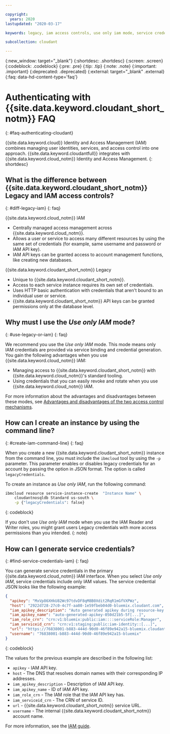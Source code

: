 ```yaml
---

copyright:
  years: 2020
lastupdated: "2020-03-17"

keywords: legacy, iam access controls, use only iam mode, service credentials

subcollection: cloudant

---
```


{:new_window: target="_blank"}
{:shortdesc: .shortdesc}
{:screen: .screen}
{:codeblock: .codeblock}
{:pre: .pre}
{:tip: .tip}
{:note: .note}
{:important: .important}
{:deprecated: .deprecated}
{:external: target="_blank" .external}
{:faq: data-hd-content-type='faq'}

<!-- Acrolinx: 2020-03-17 -->

# Authenticating with {{site.data.keyword.cloudant_short_notm}} FAQ
{: #faq-authenticating-cloudant}

{{site.data.keyword.cloud}} Identity and Access Management (IAM) combines managing user identities, services, and access control into one approach. {{site.data.keyword.cloudantfull}} integrates with {{site.data.keyword.cloud_notm}} Identity and Access Management. 
{: shortdesc}

## What is the difference between {{site.data.keyword.cloudant_short_notm}} Legacy and IAM access controls?
{: #diff-legacy-iam}
{: faq}

{{site.data.keyword.cloud_notm}} IAM

- Centrally managed access management across {{site.data.keyword.cloud_notm}}.
- Allows a user or service to access many different resources by using the same set of credentials (for example, same username and password or IAM API key).
- IAM API keys can be granted access to account management functions, like creating new databases.

{{site.data.keyword.cloudant_short_notm}} Legacy

- Unique to {{site.data.keyword.cloudant_short_notm}}.
- Access to each service instance requires its own set of credentials.
- Uses HTTP basic authentication with credentials that aren't bound to an individual user or service.
- {{site.data.keyword.cloudant_short_notm}} API keys can be granted permissions only at the database level.

## Why must I use the *Use only IAM* mode?
{: #use-legacy-or-iam}
{: faq}

We recommend you use the *Use only IAM* mode. This mode means only IAM credentials are provided via service binding and credential generation. You gain the following advantages when you use {{site.data.keyword.cloud_notm}} IAM:

- Managing access to {{site.data.keyword.cloudant_short_notm}} with {{site.data.keyword.cloud_notm}}'s standard tooling.
- Using credentials that you can easily revoke and rotate when you use {{site.data.keyword.cloud_notm}} IAM.

For more information about the advantages and disadvantages between these modes, see [Advantages and disadvantages of the two access control mechanisms](/docs/services/Cloudant?topic=cloudant-ibm-cloud-identity-and-access-management-iam-#advantages-and-disadvantages-of-the-two-access-control-mechanisms).

## How can I create an instance by using the command line?
{: #create-iam-command-line}
{: faq}

When you create a new {{site.data.keyword.cloudant_short_notm}} instance from the command line, you must include the `ibmcloud` tool by using the `-p` parameter. This parameter enables or disables legacy credentials for an account by passing the option in JSON format. The option is called `legacyCredentials`.

To create an instance as *Use only IAM*, run the following command:

```sh
ibmcloud resource service-instance-create  "Instance Name" \
    cloudantnosqldb Standard us-south \
    -p {"legacyCredentials": false}
```
{: codeblock}

If you don't use *Use only IAM* mode when you use the IAM Reader and Writer roles, you might grant users Legacy credentials with more access permissions than you intended.
{: note}

## How can I generate service credentials? 
{: #find-service-credentials-iam}
{: faq}

You can generate service credentials in the primary {{site.data.keyword.cloud_notm}} IAM interface. When you select *Use only IAM*, service credentials include only IAM values. The service credential JSON looks like the following example:

```json
{
  "apikey": "MxVp86XHkU82Wc97tdvDF8qM8B0Xdit2RqR1mGfVXPWz",
  "host": "2922d728-27c0-4c7f-aa80-1e59fbeb04d0-bluemix.cloudant.com",
  "iam_apikey_description": "Auto generated apikey during resource-key [...]",
  "iam_apikey_name": "auto-generated-apikey-050d21b5-5f[...]",
  "iam_role_crn": "crn:v1:bluemix:public:iam::::serviceRole:Manager",
  "iam_serviceid_crn": "crn:v1:staging:public:iam-identity::[...]",
  "url": "https://76838001-b883-444d-90d0-46f89e942a15-bluemix.cloudant.com",
  "username": "76838001-b883-444d-90d0-46f89e942a15-bluemix"
}
```
{: codeblock}

The values for the previous example are described in the following list:

- `apikey` - IAM API key.
- `host` - The DNS that resolves domain names with their corresponding IP addresses.
- `iam_apikey_description` - Description of IAM API key.
- `iam_apikey_name` - ID of IAM API key.
- `iam_role_crn` - The IAM role that the IAM API key has.
- `iam_serviceid_crn` - The CRN of service ID.
- `url` - {{site.data.keyword.cloudant_short_notm}} service URL.
- `username` - The internal {{site.data.keyword.cloudant_short_notm}} account name.

For more information, see the [IAM guide](/docs/services/Cloudant?topic=cloudant-ibm-cloud-identity-and-access-management-iam-#should-i-use-_use-only-iam_-or-_use-both-legacy-credentials-and-iam_-).